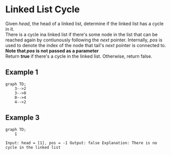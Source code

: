 # Linked List Cycle

Given _head_, the head of a linked list, determine if the linked list has a cycle in it.\
There is a cycle ina linked list if there's some node in the list that can be reached again by contiunously following the _next_ pointer. Internally, _pos_ is used to denote the index of the node that tail's _next_ pointer is connected to.\
**Note that _pos_ is not passed as a parameter**\
Return **true** if there's a cycle in the linked list. Otherwise, return false.

## Example 1

```mermaid
graph TD;
    3-->2
    3-->0
    0-->4
    4-->2
```

## Example 3

```mermaid
graph TD;
    1
```

`Input: head = [1], pos = -1
Output: false
Explanation: There is no cycle in the linked list`
